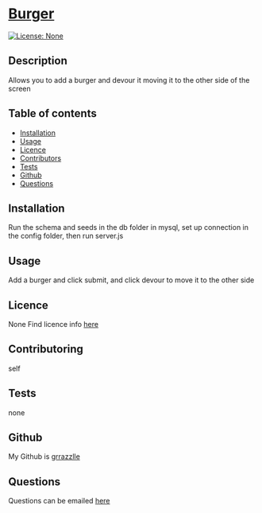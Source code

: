 
  # **[Burger](http://github.com/grrazzlle/eat-da-burger)**
  
  [![License: None](https://img.shields.io/badge/License-None-blue.svg)](https://choosealicense.com/)

  ## Description

  Allows you to add a burger and devour it moving it to the other side of the screen

  ## Table of contents

  - [Installation](#Installation)
  - [Usage](#Usage)
  - [Licence](#Licence)
  - [Contributors](#Contributors)
  - [Tests](#Tests)
  - [Github](#Github)
  - [Questions](#Questions)

  ## Installation

  Run the schema and seeds in the db folder in mysql, set up connection in the config folder, then run server.js

  ## Usage

  Add a burger and click submit, and click devour to move it to the other side

  ## Licence

  None 
  Find licence info [here](https://choosealicense.com/)

  ## Contributoring

  self

  ## Tests

  none

  ## Github

  My Github is [grrazzlle](https://github.com/grrazzlle)

  ## Questions

  Questions can be emailed [here](mailto:cel47@miami.edu)
